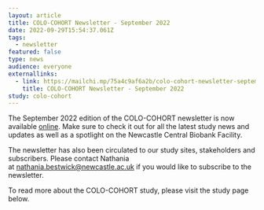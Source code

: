 ```yaml
---
layout: article
title: COLO-COHORT Newsletter - September 2022
date: 2022-09-29T15:54:37.061Z
tags:
  - newsletter
featured: false
type: news
audience: everyone
externallinks:
  - link: https://mailchi.mp/75a4c9af6a2b/colo-cohort-newsletter-september-2022
    title: COLO-COHORT Newsletter - September 2022
study: colo-cohort
---
```

The September 2022 edition of the COLO-COHORT newsletter is now available [online](https://mailchi.mp/75a4c9af6a2b/colo-cohort-newsletter-september-2022). M﻿ake sure to c﻿heck it out for a﻿ll t﻿he latest study news and updates as well as a spotlight on the Newcastle Central Biobank Facility.

The newsletter has also been circulated to our study sites, stakeholders and subscribers. Please contact Nathania at nathania.bestwick@newcastle.ac.uk if you would like to subscribe to the newsletter. 

To read more about the COLO-COHORT study, please visit the study page below.